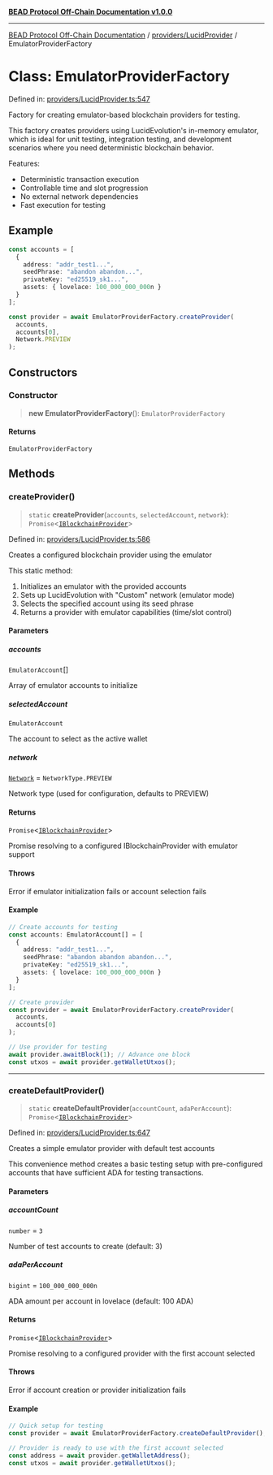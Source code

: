 [**BEAD Protocol Off-Chain Documentation v1.0.0**](../../../README.md)

***

[BEAD Protocol Off-Chain Documentation](../../../modules.md) / [providers/LucidProvider](../README.md) / EmulatorProviderFactory

# Class: EmulatorProviderFactory

Defined in: [providers/LucidProvider.ts:547](https://github.com/cmorgado/Bead-Cardano/blob/24017eb600ede1b71f111ffff6b54d88eb612b06/Aiken/bead/off-chain/providers/LucidProvider.ts#L547)

Factory for creating emulator-based blockchain providers for testing.

This factory creates providers using LucidEvolution's in-memory emulator,
which is ideal for unit testing, integration testing, and development scenarios
where you need deterministic blockchain behavior.

Features:
- Deterministic transaction execution
- Controllable time and slot progression
- No external network dependencies
- Fast execution for testing

## Example

```typescript
const accounts = [
  {
    address: "addr_test1...",
    seedPhrase: "abandon abandon...",
    privateKey: "ed25519_sk1...",
    assets: { lovelace: 100_000_000_000n }
  }
];

const provider = await EmulatorProviderFactory.createProvider(
  accounts,
  accounts[0],
  Network.PREVIEW
);
```

## Constructors

### Constructor

> **new EmulatorProviderFactory**(): `EmulatorProviderFactory`

#### Returns

`EmulatorProviderFactory`

## Methods

### createProvider()

> `static` **createProvider**(`accounts`, `selectedAccount`, `network`): `Promise`\<[`IBlockchainProvider`](../../IBlockchainProvider/interfaces/IBlockchainProvider.md)\>

Defined in: [providers/LucidProvider.ts:586](https://github.com/cmorgado/Bead-Cardano/blob/24017eb600ede1b71f111ffff6b54d88eb612b06/Aiken/bead/off-chain/providers/LucidProvider.ts#L586)

Creates a configured blockchain provider using the emulator

This static method:
1. Initializes an emulator with the provided accounts
2. Sets up LucidEvolution with "Custom" network (emulator mode)
3. Selects the specified account using its seed phrase
4. Returns a provider with emulator capabilities (time/slot control)

#### Parameters

##### accounts

`EmulatorAccount`[]

Array of emulator accounts to initialize

##### selectedAccount

`EmulatorAccount`

The account to select as the active wallet

##### network

[`Network`](../../../utils/cstypes/enumerations/Network.md) = `NetworkType.PREVIEW`

Network type (used for configuration, defaults to PREVIEW)

#### Returns

`Promise`\<[`IBlockchainProvider`](../../IBlockchainProvider/interfaces/IBlockchainProvider.md)\>

Promise resolving to a configured IBlockchainProvider with emulator support

#### Throws

Error if emulator initialization fails or account selection fails

#### Example

```typescript
// Create accounts for testing
const accounts: EmulatorAccount[] = [
  {
    address: "addr_test1...",
    seedPhrase: "abandon abandon abandon...",
    privateKey: "ed25519_sk1...",
    assets: { lovelace: 100_000_000_000n }
  }
];

// Create provider
const provider = await EmulatorProviderFactory.createProvider(
  accounts,
  accounts[0]
);

// Use provider for testing
await provider.awaitBlock(1); // Advance one block
const utxos = await provider.getWalletUtxos();
```

***

### createDefaultProvider()

> `static` **createDefaultProvider**(`accountCount`, `adaPerAccount`): `Promise`\<[`IBlockchainProvider`](../../IBlockchainProvider/interfaces/IBlockchainProvider.md)\>

Defined in: [providers/LucidProvider.ts:647](https://github.com/cmorgado/Bead-Cardano/blob/24017eb600ede1b71f111ffff6b54d88eb612b06/Aiken/bead/off-chain/providers/LucidProvider.ts#L647)

Creates a simple emulator provider with default test accounts

This convenience method creates a basic testing setup with pre-configured
accounts that have sufficient ADA for testing transactions.

#### Parameters

##### accountCount

`number` = `3`

Number of test accounts to create (default: 3)

##### adaPerAccount

`bigint` = `100_000_000_000n`

ADA amount per account in lovelace (default: 100 ADA)

#### Returns

`Promise`\<[`IBlockchainProvider`](../../IBlockchainProvider/interfaces/IBlockchainProvider.md)\>

Promise resolving to a configured provider with the first account selected

#### Throws

Error if account creation or provider initialization fails

#### Example

```typescript
// Quick setup for testing
const provider = await EmulatorProviderFactory.createDefaultProvider();

// Provider is ready to use with the first account selected
const address = await provider.getWalletAddress();
const utxos = await provider.getWalletUtxos();
```
